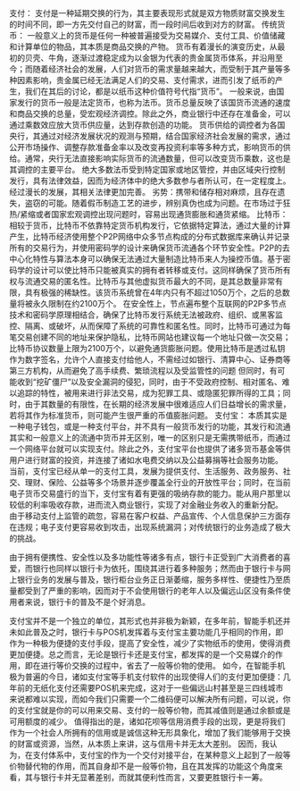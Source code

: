 支付：
支付是一种延期交换的行为，其主要表现形式就是双方物质财富交换发生的时间不同，即一方先交付自己的财富，而一段时间后收到对方的财富。
传统货币：
一般意义上的货币是任何一种被普遍接受为交易媒介、支付工具、价值储藏和计算单位的物品，其本质是商品交换的产物。
货币有着漫长的演变历史，从最初的贝壳、牛角，逐渐过渡稳定成为以金银为代表的贵金属货币体系，并沿用至今；而随着经济社会的发展，人们对货币的需求量越来越大，而受制于其产量等多种因素影响，贵金属已经无法满足人们的交易、支付需求，进而引发了纸币的产生，我们在其后的讨论，都是以纸币这种价值符号代指“货币”。
一般来说，由国家发行的货币一般是法定货币，也称为法币。货币总量反映了该国货币流通的速度和商品交换的总量，受宏观经济调控。除此之外，商业银行中还存在准备金，可以通过乘数效应放大货币供应量，达到存款创造的功能。
货币供给的调控者为各国央行，其通过对经济发展状况的观测与预期，结合国家经济社会发展的需求，通过公开市场操作、调整存款准备金率以及改变再投资利率等多种方式，影响货币的供给。通常，央行无法直接影响实际货币的流通数量，但可以改变货币乘数，这也是其调控的主要平台。
绝大多数法币受到特定国家或地区管控，并由区域央行控制发行，具有法律效益，因而为经济体中的绝大多数参与者所认可，在一定程度上。经过漫长的发展，其相关法律更加完善。
劣势：携带和储存相对麻烦，且存在遗失，盗窃的可能。随着假币制造工艺的进步，辨别真伪也成为问题。在市场过于狂热/紧缩或者国家宏观调控出现问题时，容易出现通货膨胀和通货紧缩。
比特币：
相较于货币，比特币不依靠特定货币机构发行，它依据特定算法，通过大量的计算产生，比特币经济使用整个P2P网络中众多节点构成的分布式数据库来确认并记录所有的交易行为，并使用密码学的设计来确保货币流通各个环节安全性。P2P的去中心化特性与算法本身可以确保无法通过大量制造比特币来人为操控币值。基于密码学的设计可以使比特币只能被真实的拥有者转移或支付。这同样确保了货币所有权与流通交易的匿名性。比特币与其他虚拟货币最大的不同，是其总数量非常有限，具有极强的稀缺性。该货币系统曾在4年内只有不超过1050万个，之后的总数量将被永久限制在约2100万个。
在安全性上，节点遍布整个互联网的P2P多节点技术和密码学原理相结合，确保了比特币发行系统无法被政府、组织、或黑客监控、隔离、或破坏，从而保障了系统的可靠性和匿名性。同时，比特币可通过为每笔交易创建不同的地址来保护隐私，比特币网站也建议每一个地址只做一次交易；比特币协议数量上限为2100万个，以避免通货膨胀问题。使用比特币是透过私钥作为数字签名，允许个人直接支付给他人，不需经过如银行、清算中心、证券商等第三方机构，从而避免了高手续费、繁琐流程以及受监管性的问题
但同时，有可能收到“挖矿僵尸”以及安全漏洞的侵犯，同时，由于不受政府控制、相对匿名、难以追踪的特性，被用来进行非法交易，成为犯罪工具、或隐匿犯罪所得的工具；同时，由于其数量的有限性，在长期的经济发展中很难适应人们日益增长的需求量，若将其作为标准货币，则可能产生很严重的币值膨胀问题。
支付宝：
本质其实是一种电子钱包，或是一种支付平台，并不具有一般货币发行的功能，其发行和流通其实和一般意义上的流通中货币并无区别，唯一的区别只是无需携带纸币，而通过一个网络平台就可以实现支付。除此之外，支付宝平台也提供了诸多货币基金等供用户进行财富的投资，并连接了诸如水电费交纳以及公益募捐等社会服务功能。
当前，支付宝已经从单一的支付工具，发展为提供支付、生活服务、政务服务、社交、理财、保险、公益等多个场景并逐步覆盖全行业的开放性平台；同时，在当前电子货币交易盛行的当下，支付宝有着有更强的吸纳存款的能力。能从用户那里以较低的利率吸收存款，进而流入商业银行，实现了对金融业务收入的重新分配。
由于移动支付上监管的疏忽，容易在客户权益、产品宣传、个人信息保护三方面存在违规；电子支付更容易收到攻击，出现系统漏洞；对传统银行的业务造成了极大的挑战。


由于拥有便携性、安全性以及多功能性等诸多有点，银行卡正受到广大消费者的喜爱，而银行也同样以银行卡为依托，围绕其进行着多种服务；然而由于银行卡与网上银行业务的发展与普及，银行柜台业务正日渐萎缩，服务多样性、便捷性乃至质量都受到了严重的影响，因而对于不会使用银行的老年人以及偏远山区没有条件使用者来说，银行卡的普及不是个好消息。













支付宝并不是一个独立的单位，其形式也并非极为新颖，在多年前，智能手机还并未如此普及之时，银行卡与POS机发挥着与支付宝主要功能几乎相同的作用，即作为一种极为便捷的支付手段，提高了安全性，减少了实物纸币的使用，使得消费更加便捷。总之而言，无论是银行卡还是支付宝，都发挥的是一个交易媒介的作用，即在进行等价交换的过程中，省去了一般等价物的使用。
如今，在智能手机极为普遍的今日，诸如支付宝等手机支付软件的出现使得人们的支付更加便捷：几年前的无纸化支付还需要POS机来完成，这对于一些偏远山村甚至是三四线城市来说都难以实现，而如今我们只需要一个二维码便可以解决所有问题，可以说，你的支付宝就是你的可以用来交易、支付的一般等价物，而其减值则是通过余额或是可用额度的减少。
值得指出的是，诸如花呗等信用消费手段的出现，更是将我们作为一个社会人所拥有的信用或是诚信这种无形具象化，增加了我们能够用于交换的财富或资源，当然，从本质上来讲，这与信用卡并无太大差别。
因而，我认为，在支付体系中，支付宝的作为一个交付对接平台，在某种意义上起到了一般等价物替代物的作用，而其自身却不是一般等价物，且在其发挥的功能这个角度来看，其与银行卡并无显著差别，而就其便利性而言，又要更胜银行卡一筹。
